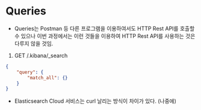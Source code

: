 # Queries

-   Queries는 Postman 등 다른 프로그램을 이용하여서도 HTTP Rest API를 호출할 수 있으나 이번 과정에서는 이런 것들을 이용하여 HTTP Rest API를 사용하는 것은 다루지 않을 것임.

1. GET /.kibana/\_search

```json
{
    "query": {
        "match_all": {}
    }
}
```

-   Elasticsearch Cloud 서비스는 curl 날리는 방식이 차이가 있다. (나중에)
